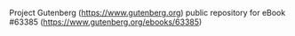 Project Gutenberg (https://www.gutenberg.org) public repository for eBook #63385 (https://www.gutenberg.org/ebooks/63385)
